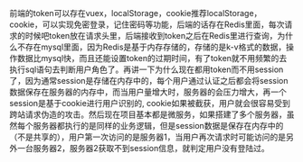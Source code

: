 前端的token可以存在vuex，localStorage，cookie推荐localStorage，cookie，可以实现免密登录，记住密码等功能，后端的话存在Redis里面，每次请求的时候吧token放在请求头里，后端接收到token之后在Redis里进行查询，为什么不存在mysql里面，因为Redis是基于内存存储的，存储的是k-v格式的数据，操作数据比mysql快，而且还能设置token的过期时间，有了token就不用频繁的去执行sql语句去判断用户角色了。再讲一下为什么现在都用token而不用session了，因为通常session是存储在内存中的，每个用户通过认证之后都会将session数据保存在服务器的内存中，而当用户量增大时，服务器的会压力增大，再一个session是基于cookie进行用户识别的, cookie如果被截获，用户就会很容易受到跨站请求伪造的攻击。然后现在项目基本都是微服务，如果搭建了多个服务器，虽然每个服务器都执行的是同样的业务逻辑，但是session数据是保存在内存中的（不是共享的），用户第一次访问的是服务器1，当用户再次请求时可能访问的是另外一台服务器2，服务器2获取不到session信息，就判定用户没有登陆过。